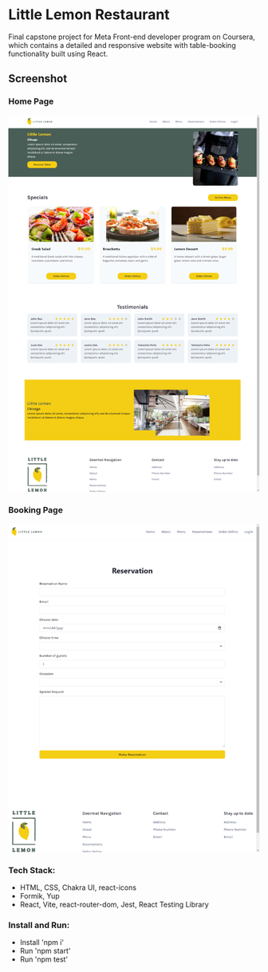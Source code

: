 # Little Lemon Restaurant

Final capstone project for Meta Front-end developer program on Coursera, which contains a detailed and responsive website with table-booking functionality built using React.

## Screenshot

### Home Page

![Screenshot](./homepage.png)

### Booking Page

![Screenshot](./reservation.png)

### Tech Stack:

- HTML, CSS, Chakra UI, react-icons
- Formik, Yup
- React, Vite, react-router-dom, Jest, React Testing Library

### Install and Run:
- Install 'npm i'
- Run 'npm start'
- Run 'npm test'
